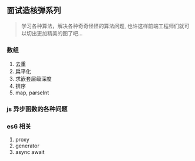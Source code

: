## 面试造核弹系列

> 学习各种算法，解决各种奇奇怪怪的算法问题, 也许这样前端工程师们就可以切出更加精美的图了吧...

### 数组

1. 去重
2. 扁平化
3. 求嵌套层级深度
4. 排序
5. map, parseInt

### js 异步函数的各种问题

### es6 相关

1. proxy
2. generator
3. async await